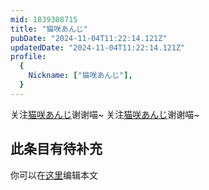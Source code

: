 ```yaml
---
mid: 1839308715
title: "猫咲あんじ"
pubDate: "2024-11-04T11:22:14.121Z"
updatedDate: "2024-11-04T11:22:14.121Z"
profile:
  {
    Nickname: ["猫咲あんじ"],
  }
---
```


关注[猫咲あんじ](https://space.bilibili.com/1839308715)谢谢喵~ 关注[猫咲あんじ](https://space.bilibili.com/1839308715)谢谢喵~

## 此条目有待补充
你可以在[这里](https://github.com/Yuhanawa/VTuber.ICU/edit/master/src/content/v/猫咲あんじ/index.md)编辑本文
